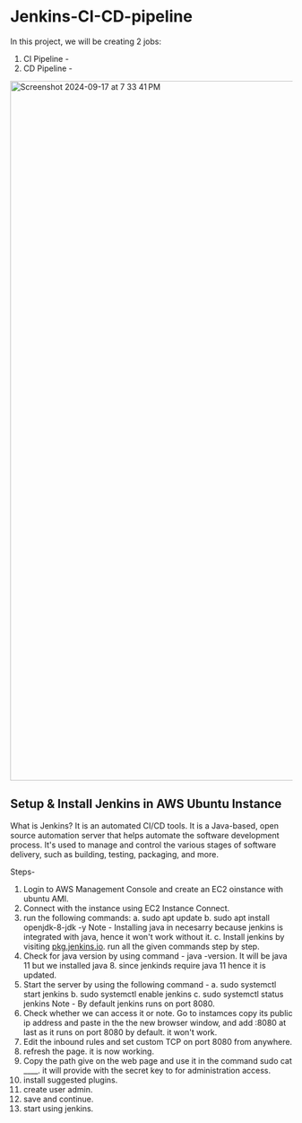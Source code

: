 # Jenkins-CI-CD-pipeline

In this project, we will be creating 2 jobs:
1. CI Pipeline -
2. CD Pipeline -
   
<img width="1247" alt="Screenshot 2024-09-17 at 7 33 41 PM" src="https://github.com/user-attachments/assets/6ed8934a-c3db-4c77-977d-d7b7a7db1cd7">

## Setup & Install Jenkins in AWS Ubuntu Instance

What is Jenkins?
It is an automated CI/CD tools. It is a Java-based, open source automation server that helps automate the software development process. It's used to manage and control the various stages of software delivery, such as building, testing, packaging, and more.

Steps-

1. Login to AWS Management Console and create an EC2 oinstance with ubuntu AMI.
2. Connect with the instance using EC2 Instance Connect.
3. run the following commands:
   a. sudo apt update
   b. sudo apt install openjdk-8-jdk -y
   Note - Installing java in necesarry because jenkins is integrated with java, hence it won't work without it.
   c. Install jenkins by visiting [pkg.jenkins.io](https://pkg.jenkins.io/debian-stable/). run all the given commands step by step.
4. Check for java version by using command - java -version. It will be java 11 but we installed java 8. since jenkinds require java 11 hence it is updated.
5. Start the server by using the following command -
   a. sudo systemctl start jenkins
   b. sudo systemctl enable jenkins
   c. sudo systemctl status jenkins
   Note - By default jenkins runs on port 8080.
6. Check whether we can access it or note. Go to instamces copy its public ip address and paste in the the new browser window, and add :8080 at last as it runs on port 8080 by default. it won't work.
7. Edit the inbound rules and set custom TCP on port 8080 from anywhere.
8. refresh the page. it is now working.
9. Copy the path give on the web page and use it in the command sudo cat ____. it will provide with the secret key to for administration access.
10. install suggested plugins.
11. create user admin.
12. save and continue.
13. start using jenkins.
    
